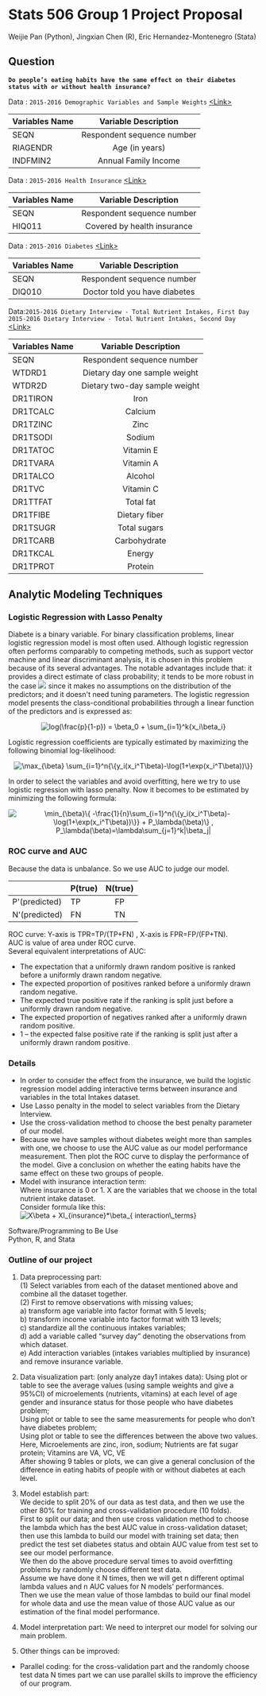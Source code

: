 # Stats 506 Group 1 Project Proposal

Weijie Pan (Python),
Jingxian Chen (R),
Eric Hernandez-Montenegro (Stata)

## Question

**`Do people’s eating habits have the same effect on their diabetes status with or without health insurance?`**

Data : `2015-2016 Demographic Variables and Sample Weights` [\<Link\>](https://wwwn.cdc.gov/nchs/nhanes/search/datapage.aspx?Component=Demographics&CycleBeginYear=2015)   

| Variables Name   |Variable Description     |
| ------------- |:-------------:|
| SEQN       | Respondent sequence number  |
| RIAGENDR     | Age (in years)     |
| INDFMIN2 | Annual Family Income      |
   
Data : `2015-2016 Health Insurance` [\<Link\>](https://wwwn.cdc.gov/nchs/nhanes/Search/DataPage.aspx?Component=Questionnaire&CycleBeginYear=2015)   

| Variables Name   |Variable Description     |
| ------------- |:-------------:|
| SEQN       | Respondent sequence number  |
| HIQ011    | Covered by health insurance     |

Data : `2015-2016 Diabetes` [\<Link\>](https://wwwn.cdc.gov/nchs/nhanes/Search/DataPage.aspx?Component=Questionnaire&CycleBeginYear=2015)

| Variables Name   |Variable Description     |
| ------------- |:-------------:|
| SEQN       | Respondent sequence number  |
| DIQ010    | Doctor told you have diabetes     |


Data:`2015-2016 Dietary Interview - Total Nutrient Intakes, First Day `    
     `2015-2016 Dietary Interview - Total Nutrient Intakes, Second Day` [\<Link\>](https://wwwn.cdc.gov/nchs/nhanes/Search/DataPage.aspx?Component=Dietary&CycleBeginYear=2015)
     
| Variables Name   |Variable Description     |
| ------------- |:-------------:|
| SEQN       | Respondent sequence number  |
| WTDRD1   | Dietary day one sample weight     |
|WTDR2D | Dietary two-day sample weight | 
|DR1TIRON | Iron  |
|DR1TCALC | Calcium  |
|DR1TZINC | Zinc | 
|DR1TSODI | Sodium | 
|DR1TATOC | Vitamin E  |
|DR1TVARA | Vitamin A  |
|DR1TALCO | Alcohol  |
|DR1TVC | Vitamin C | 
|DR1TTFAT | Total fat  |
|DR1TFIBE | Dietary fiber|  
|DR1TSUGR | Total sugars  |
|DR1TCARB | Carbohydrate | 
|DR1TKCAL | Energy  |
|DR1TPROT | Protein  |

## Analytic Modeling Techniques   

### Logistic Regression with Lasso Penalty

Diabete is a binary variable. For binary classification problems, linear logistic regression model is most often used. 
Although logistic regression often performs comparably to competing methods, such as support vector machine and linear 
discriminant analysis, it is chosen in this problem because of its several advantages. The notable advantages include 
that: it provides a direct estimate of class probability; it tends to be more robust in the case ![](http://latex.codecogs.com/gif.latex?k>>n)
since it makes no assumptions on the distribution of the predictors; and it doesn't need tuning parameters. The logistic regression model presents the class-conditional probabilities through a linear function of the predictors and is expressed as:

<p align="center">
<img src="https://latex.codecogs.com/gif.latex?log(\frac{p}{1-p})&space;=&space;\beta_0&space;&plus;&space;\sum_{i=1}^k{x_i\beta_i}" title="log(\frac{p}{1-p}) = \beta_0 + \sum_{i=1}^k{x_i\beta_i}" />
</p>


Logistic regression coefficients are typically estimated by maximizing the following binomial log-likelihood:
<p align="center">
<img src="https://latex.codecogs.com/gif.latex?\max_{\beta}&space;\sum_{i=1}^n{\{y_i(x_i^T\beta)-\log(1&plus;\exp(x_i^T\beta))\}}" title="\max_{\beta} \sum_{i=1}^n{\{y_i(x_i^T\beta)-\log(1+\exp(x_i^T\beta))\}}" />
</p>

In order to select the variables and avoid overfitting, here we try to use logistic regression with lasso penalty.
Now it becomes to be estimated by minimizing the following formula:
<p align="center">
<img src="https://latex.codecogs.com/gif.latex?\min_{\beta}\{&space;-\frac{1}{n}\sum_{i=1}^n{\{y_i(x_i^T\beta)-\log(1&plus;\exp(x_i^T\beta))\}}&space;&plus;&space;P_\lambda(\beta)\}&space;,&space;P_\lambda(\beta)=\lambda\sum_{j=1}^k|\beta_j|" title="\min_{\beta}\{ -\frac{1}{n}\sum_{i=1}^n{\{y_i(x_i^T\beta)-\log(1+\exp(x_i^T\beta))\}} + P_\lambda(\beta)\} , P_\lambda(\beta)=\lambda\sum_{j=1}^k|\beta_j|" />
</p>

### ROC curve and AUC

Because the data is unbalance. So we use AUC to judge our model.

|  | P(true) |  N(true)|
| --------- | ---- | :-------: |
| P'(predicted) |TP|FP| 
| N'(predicted) |FN |TN | 

ROC curve: Y-axis is TPR=TP/(TP+FN) , X-axis is FPR=FP/(FP+TN).   
AUC is value of area under ROC curve.  
Several equivalent interpretations of AUC:
* The expectation that a uniformly drawn random positive is ranked before a uniformly drawn random negative.
* The expected proportion of positives ranked before a uniformly drawn random negative.
* The expected true positive rate if the ranking is split just before a uniformly drawn random negative.
* The expected proportion of negatives ranked after a uniformly drawn random positive.
* 1 – the expected false positive rate if the ranking is split just after a uniformly drawn random positive.

### Details 
* In order to consider the effect from the insurance, we build the logistic regression model adding interactive terms between insurance and variables in the total Intakes dataset.   
* Use Lasso penalty in the model to select variables from the Dietary Interview.    
* Use the cross-validation method to choose the best penalty parameter of our model.   
* Because we have samples without diabetes weight more than samples with one, we choose to use the AUC value as our model performance measurement. Then plot the ROC curve to display the performance of the model. Give a conclusion on whether the eating habits have the same effect on these two groups of people.    
* Model with insurance interaction term:   
Where insurance is 0 or 1. X are the variables that we choose in the total nutrient intake dataset.  
Consider formula like this: <img src="https://latex.codecogs.com/gif.latex?X\beta&space;&plus;&space;XI_{insurance}*\beta_{&space;interaction\_terms}" title="X\beta + XI_{insurance}*\beta_{ interaction\_terms}" />



Software/Programming to Be Use  
Python, R, and Stata  



### Outline of our project  
1.	Data preprocessing part:   
(1)	Select variables from each of the dataset mentioned above and combine all the dataset together.   
(2)	First to remove observations with missing values;    
a)	transform age variable into factor format with 5 levels;    
b)	transform income variable into factor format with 13 levels;    
c)	standardize all the continuous intakes variables;    
d)	add a variable called “survey day” denoting the observations from which dataset.   
e)	Add interaction variables (intakes variables multiplied by insurance) and remove insurance variable.   

2.	Data visualization part: (only analyze day1 intakes data):
Using plot or table to see the average values (using sample weights and give a 95%CI) of microelements (nutrients, vitamins) at each level of age gender and insurance status for those people who have diabetes problem;   
Using plot or table to see the same measurements for people who don’t have diabetes problem;   
Using plot or table to see the differences between the above two values.   
Here, Microelements are zinc, iron, sodium; Nutrients are fat sugar protein; Vitamins are VA, VC, VE   
After showing 9 tables or plots, we can give a general conclusion of the difference in eating habits of people with or without diabetes at each level.   

3.	Model establish part:   
We decide to split 20% of our data as test data, and then we use the other 80% for training and cross-validation procedure (10 folds).   
First to split our data; and then use cross validation method to choose the lambda which has the best AUC value in cross-validation dataset; then use this lambda to build our model with training set data; then predict the test set diabetes status and obtain AUC value from test set to see our model performance.   
We then do the above procedure serval times to avoid overfitting problems by randomly choose different test data.    
Assume we have done it N times, then we will get n different optimal lambda values and n AUC values for N models’ performances.    
Then we use the mean value of those lambdas to build our final model for whole data and use the mean value of those AUC value as our estimation of the final model performance.   

4.	Model interpretation part: 
We need to interpret our model for solving our main problem.

5.	Other things can be improved:  
*	Parallel coding: for the cross-validation part and the randomly choose test data N times part we can use parallel skills to improve the efficiency of our program.


